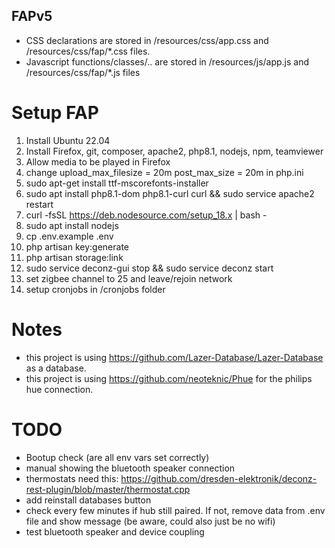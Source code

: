 ## FAPv5

- CSS declarations are stored in /resources/css/app.css and /resources/css/fap/*.css files.
- Javascript functions/classes/.. are stored in /resources/js/app.js and /resources/css/fap/*.js files


# Setup FAP
1. Install Ubuntu 22.04
2. Install Firefox, git, composer, apache2, php8.1, nodejs, npm, teamviewer
3. Allow media to be played in Firefox
4. change upload_max_filesize = 20m post_max_size = 20m in php.ini
5. sudo apt-get install ttf-mscorefonts-installer
6. sudo apt install php8.1-dom php8.1-curl curl && sudo service apache2 restart
7. curl -fsSL https://deb.nodesource.com/setup_18.x | bash -
8. sudo apt install nodejs
9. cp .env.example .env
10. php artisan key:generate
11. php artisan storage:link
12. sudo service deconz-gui stop && sudo service deconz start
13. set zigbee channel to 25 and leave/rejoin network
14. setup cronjobs in /cronjobs folder

# Notes
- this project is using https://github.com/Lazer-Database/Lazer-Database as a database.
- this project is using https://github.com/neoteknic/Phue for the philips hue connection.

# TODO
- Bootup check (are all env vars set correctly)
- manual showing the bluetooth speaker connection
- thermostats need this: https://github.com/dresden-elektronik/deconz-rest-plugin/blob/master/thermostat.cpp
- add reinstall databases button
- check every few minutes if hub still paired. If not, remove data from .env file and show message (be aware, could also just be no wifi)
- test bluetooth speaker and device coupling